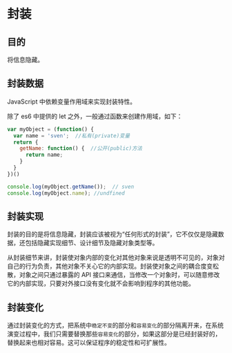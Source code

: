 # 封装

## 目的

将信息隐藏。

## 封装数据

JavaScript 中依赖变量作用域来实现封装特性。

除了 es6 中提供的 let 之外，一般通过函数来创建作用域，如下：

```JavaScript
var myObject = (function() {
  var name = 'sven';  //私有(private)变量
  return {
    getName: function() {  //公开(public)方法
      return name;
    }
  }
})()

console.log(myObject.getName());  // sven
console.log(myObject.name); //undfined
```
## 封装实现

封装的目的是将信息隐藏，封装应该被视为“任何形式的封装”，它不仅仅是隐藏数据，还包括隐藏实现细节、设计细节及隐藏对象类型等。

从封装细节来讲，封装使对象内部的变化对其他对象来说是透明不可见的，对象对自己的行为负责，其他对象不关心它的内部实现。封装使对象之间的耦合度变松散，对象之间只通过暴露的 API 接口来通信，当修改一个对象时，可以随意修改它的内部实现，只要对外接口没有变化就不会影响到程序的其他功能。

## 封装变化

通过封装变化的方式，把系统中`稳定不变`的部分和`容易变化`的部分隔离开来，在系统演变过程中，我们只需要替换那些`容易变化`的部分，如果这部分是已经封装好的，替换起来也相对容易。这可以保证程序的稳定性和可扩展性。




